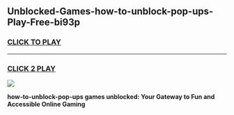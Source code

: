 
## Unblocked-Games-how-to-unblock-pop-ups-Play-Free-bi93p
<h3>
<a href="https://premium76.site?title=how-to-unblock-pop-ups&ref=21A">CLICK TO PLAY</a></h3>
<hr>

<h3>
<a href="https://premium76.site?title=how-to-unblock-pop-ups&ref=21A">CLICK 2 PLAY</a>
  
</h3>

<a href="https://premium76.site?title=how-to-unblock-pop-ups&ref=21A"><img src="https://clearcache.store/games.png"></a>


**how-to-unblock-pop-ups games unblocked: Your Gateway to Fun and Accessible Online Gaming**
